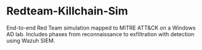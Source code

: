# Redteam-Killchain-Sim
End-to-end Red Team simulation mapped to MITRE ATT&amp;CK on a Windows AD lab. Includes phases from reconnaissance to exfiltration with detection using Wazuh SIEM.
